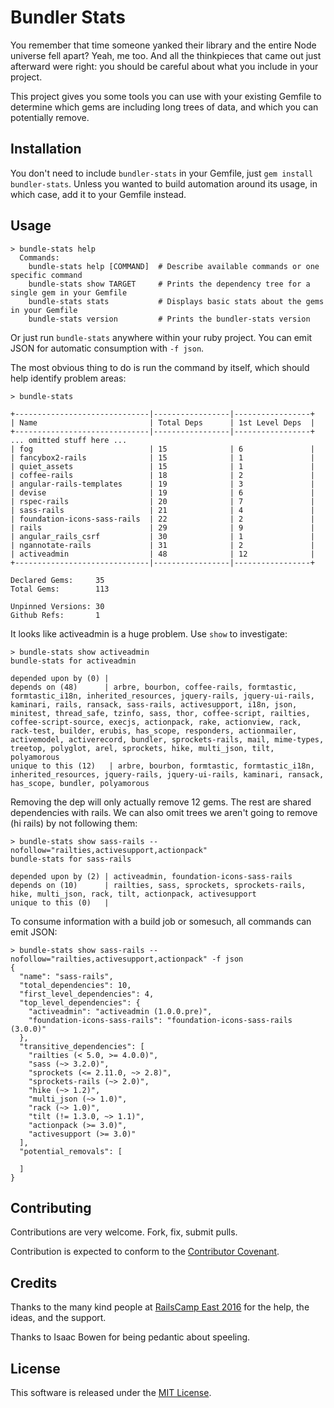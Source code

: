 Bundler Stats
=============

You remember that time someone yanked their library and the entire Node
universe fell apart? Yeah, me too. And all the thinkpieces that came out just
afterward were right: you should be careful about what you include in your
project.

This project gives you some tools you can use with your existing Gemfile to
determine which gems are including long trees of data, and which you can
potentially remove.

Installation
------------

You don't need to include `bundler-stats` in your Gemfile, just
`gem install bundler-stats`. Unless you wanted to build automation around its
usage, in which case, add it to your Gemfile instead. 


Usage
------------

    > bundle-stats help
      Commands:
        bundle-stats help [COMMAND]  # Describe available commands or one specific command
        bundle-stats show TARGET     # Prints the dependency tree for a single gem in your Gemfile
        bundle-stats stats           # Displays basic stats about the gems in your Gemfile
        bundle-stats version         # Prints the bundler-stats version

Or just run `bundle-stats` anywhere within your ruby project. You can emit JSON
for automatic consumption with `-f json`.

The most obvious thing to do is run the command by itself, which should help identify problem areas:

    > bundle-stats

    +------------------------------|-----------------|-----------------+
    | Name                         | Total Deps      | 1st Level Deps  |
    +------------------------------|-----------------|-----------------+
    ... omitted stuff here ...
    | fog                          | 15              | 6               |
    | fancybox2-rails              | 15              | 1               |
    | quiet_assets                 | 15              | 1               |
    | coffee-rails                 | 18              | 2               |
    | angular-rails-templates      | 19              | 3               |
    | devise                       | 19              | 6               |
    | rspec-rails                  | 20              | 7               |
    | sass-rails                   | 21              | 4               |
    | foundation-icons-sass-rails  | 22              | 2               |
    | rails                        | 29              | 9               |
    | angular_rails_csrf           | 30              | 1               |
    | ngannotate-rails             | 31              | 2               |
    | activeadmin                  | 48              | 12              |
    +------------------------------|-----------------|-----------------+

    Declared Gems:     35
    Total Gems:        113

    Unpinned Versions: 30
    Github Refs:       1

It looks like activeadmin is a huge problem. Use `show` to investigate:

    > bundle-stats show activeadmin
    bundle-stats for activeadmin

    depended upon by (0) |
    depends on (48)      | arbre, bourbon, coffee-rails, formtastic, formtastic_i18n, inherited_resources, jquery-rails, jquery-ui-rails, kaminari, rails, ransack, sass-rails, activesupport, i18n, json, minitest, thread_safe, tzinfo, sass, thor, coffee-script, railties, coffee-script-source, execjs, actionpack, rake, actionview, rack, rack-test, builder, erubis, has_scope, responders, actionmailer, activemodel, activerecord, bundler, sprockets-rails, mail, mime-types, treetop, polyglot, arel, sprockets, hike, multi_json, tilt, polyamorous
    unique to this (12)   | arbre, bourbon, formtastic, formtastic_i18n, inherited_resources, jquery-rails, jquery-ui-rails, kaminari, ransack, has_scope, bundler, polyamorous

Removing the dep will only actually remove 12 gems. The rest are shared dependencies with rails. We can also omit trees we aren't going to remove (hi rails) by not following them:

    > bundle-stats show sass-rails --nofollow="railties,activesupport,actionpack"
    bundle-stats for sass-rails

    depended upon by (2) | activeadmin, foundation-icons-sass-rails
    depends on (10)      | railties, sass, sprockets, sprockets-rails, hike, multi_json, rack, tilt, actionpack, activesupport
    unique to this (0)   |

To consume information with a build job or somesuch, all commands can emit JSON:

    > bundle-stats show sass-rails --nofollow="railties,activesupport,actionpack" -f json
    {
      "name": "sass-rails",
      "total_dependencies": 10,
      "first_level_dependencies": 4,
      "top_level_dependencies": {
        "activeadmin": "activeadmin (1.0.0.pre)",
        "foundation-icons-sass-rails": "foundation-icons-sass-rails (3.0.0)"
      },
      "transitive_dependencies": [
        "railties (< 5.0, >= 4.0.0)",
        "sass (~> 3.2.0)",
        "sprockets (<= 2.11.0, ~> 2.8)",
        "sprockets-rails (~> 2.0)",
        "hike (~> 1.2)",
        "multi_json (~> 1.0)",
        "rack (~> 1.0)",
        "tilt (!= 1.3.0, ~> 1.1)",
        "actionpack (>= 3.0)",
        "activesupport (>= 3.0)"
      ],
      "potential_removals": [

      ]
    }

Contributing
------------

Contributions are very welcome. Fork, fix, submit pulls.

Contribution is expected to conform to the [Contributor Covenant](https://github.com/jmmastey/bundler-stats/blob/master/CODE_OF_CONDUCT.md).


Credits
-------

Thanks to the many kind people at [RailsCamp East 2016](http://east.railscamp.com)
for the help, the ideas, and the support.

Thanks to Isaac Bowen for being pedantic about speeling.

License
-------

This software is released under the [MIT License](https://github.com/jmmastey/bundler-stats/blob/master/MIT-LICENSE).
